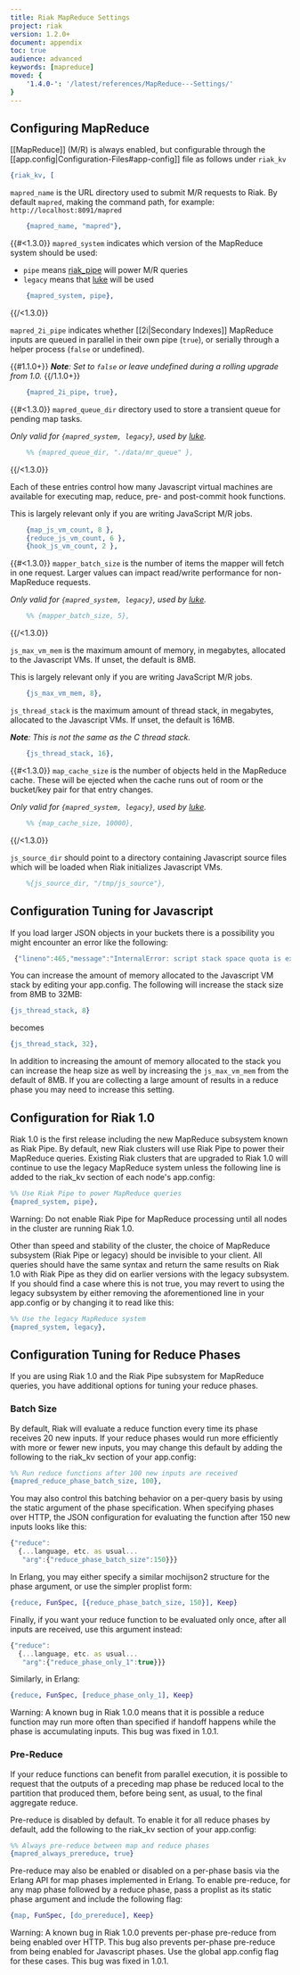 ```yaml
---
title: Riak MapReduce Settings
project: riak
version: 1.2.0+
document: appendix
toc: true
audience: advanced
keywords: [mapreduce]
moved: {
    '1.4.0-': '/latest/references/MapReduce---Settings/'
}
---
```


## Configuring MapReduce

[[MapReduce]] \(M/R) is always enabled, but configurable through the [[app.config|Configuration-Files#app-config]] file as follows under `riak_kv`

```erlang
{riak_kv, [
```

`mapred_name` is the URL directory used to submit M/R requests to Riak. By default `mapred`, making the command path, for example: `http://localhost:8091/mapred`

```erlang
    {mapred_name, "mapred"},
```

{{#<1.3.0}}
`mapred_system` indicates which version of the MapReduce system should be used:

* `pipe` means [riak_pipe](https://github.com/basho/riak_pipe) will power M/R queries
* `legacy` means that [luke](https://github.com/basho/luke) will be used

```erlang
    {mapred_system, pipe},
```
{{/<1.3.0}}

`mapred_2i_pipe` indicates whether [[2i|Secondary Indexes]] MapReduce inputs
are queued in parallel in their own pipe (`true`), or serially through a helper
process (`false` or undefined).

{{#1.1.0+}}
_**Note**: Set to `false` or leave undefined during a rolling upgrade from 1.0._
{{/1.1.0+}}

```erlang
    {mapred_2i_pipe, true},
```

{{#<1.3.0}}
`mapred_queue_dir` directory used to store a transient queue for pending map
tasks.

_Only valid for `{mapred_system, legacy}`, used by [luke](https://github.com/basho/luke)._

```erlang
    %% {mapred_queue_dir, "./data/mr_queue" },
```
{{/<1.3.0}}

Each of these entries control how many Javascript virtual machines
are available for executing map, reduce, pre- and post-commit hook
functions.

This is largely relevant only if you are writing JavaScript M/R jobs.

```erlang
    {map_js_vm_count, 8 },
    {reduce_js_vm_count, 6 },
    {hook_js_vm_count, 2 },
```

{{#<1.3.0}}
`mapper_batch_size` is the number of items the mapper will fetch in one
request. Larger values can impact read/write performance for non-MapReduce
requests.

_Only valid for `{mapred_system, legacy}`, used by [luke](https://github.com/basho/luke)._

```erlang
    %% {mapper_batch_size, 5},
```
{{/<1.3.0}}

`js_max_vm_mem` is the maximum amount of memory, in megabytes, allocated to
the Javascript VMs. If unset, the default is 8MB.

This is largely relevant only if you are writing JavaScript M/R jobs.

```erlang
    {js_max_vm_mem, 8},
```

`js_thread_stack` is the maximum amount of thread stack, in megabytes,
allocated to the Javascript VMs. If unset, the default is 16MB.

_**Note**: This is not the same as the C thread stack._

```erlang
    {js_thread_stack, 16},
```

{{#<1.3.0}}
`map_cache_size` is the number of objects held in the MapReduce cache.
These will be ejected when the cache runs out of room or the bucket/key
pair for that entry changes.

_Only valid for `{mapred_system, legacy}`, used by [luke](https://github.com/basho/luke)._

```erlang
    %% {map_cache_size, 10000},
```
{{/<1.3.0}}

`js_source_dir` should point to a directory containing Javascript source
files which will be loaded when Riak initializes Javascript VMs.

```erlang
    %{js_source_dir, "/tmp/js_source"},
```

<!-- TODO: Pulled from MapReduce-Implementation.md -->

## Configuration Tuning for Javascript

If you load larger JSON objects in your buckets there is a possibility you might encounter an error like the following:

```javascript
 {"lineno":465,"message":"InternalError: script stack space quota is exhausted","source":"unknown"}
```


You can increase the amount of memory allocated to the Javascript VM stack by editing your app.config. The following will increase the stack size from 8MB to 32MB:

```erlang
{js_thread_stack, 8}
```

becomes

```erlang
{js_thread_stack, 32},
```

In addition to increasing the amount of memory allocated to the stack you can increase the heap size as well by increasing the `js_max_vm_mem` from the default of 8MB. If you are collecting a large amount of results in a reduce phase you may need to increase this setting.

## Configuration for Riak 1.0

Riak 1.0 is the first release including the new MapReduce subsystem known as Riak Pipe.  By default, new Riak clusters will use Riak Pipe to power their MapReduce queries.  Existing Riak clusters that are upgraded to Riak 1.0 will continue to use the legacy MapReduce system unless the following line is added to the riak_kv section of each node's app.config:

```erlang
%% Use Riak Pipe to power MapReduce queries
{mapred_system, pipe},
```

<div class="note">Warning: Do not enable Riak Pipe for MapReduce processing until all nodes in the cluster are running Riak 1.0.</div>

Other than speed and stability of the cluster, the choice of MapReduce subsystem (Riak Pipe or legacy) should be invisible to your client.  All queries should have the same syntax and return the same results on Riak 1.0 with Riak Pipe as they did on earlier versions with the legacy subsystem.  If you should find a case where this is not true, you may revert to using the legacy subsystem by either removing the aforementioned line in your app.config or by changing it to read like this:

```erlang
%% Use the legacy MapReduce system
{mapred_system, legacy},
```

## Configuration Tuning for Reduce Phases

If you are using Riak 1.0 and the Riak Pipe subsystem for MapReduce queries, you have additional options for tuning your reduce phases.

### Batch Size

By default, Riak will evaluate a reduce function every time its phase receives 20 new inputs.  If your reduce phases would run more efficiently with more or fewer new inputs, you may change this default by adding the following to the riak_kv section of your app.config:

```erlang
%% Run reduce functions after 100 new inputs are received
{mapred_reduce_phase_batch_size, 100},
```

You may also control this batching behavior on a per-query basis by using the static argument of the phase specification.  When specifying phases over HTTP, the JSON configuration for evaluating the function after 150 new inputs looks like this:

```javascript
{"reduce":
  {...language, etc. as usual...
   "arg":{"reduce_phase_batch_size":150}}}
```

In Erlang, you may either specify a similar mochijson2 structure for the phase argument, or use the simpler proplist form:

```erlang
{reduce, FunSpec, [{reduce_phase_batch_size, 150}], Keep}
```

Finally, if you want your reduce function to be evaluated only once, after all inputs are received, use this argument instead:

```javascript
{"reduce":
  {...language, etc. as usual...
   "arg":{"reduce_phase_only_1":true}}}
```

Similarly, in Erlang:

```erlang
{reduce, FunSpec, [reduce_phase_only_1], Keep}
```

<div class="note">Warning: A known bug in Riak 1.0.0 means that it is possible a reduce function may run more often than specified if handoff happens while the phase is accumulating inputs.  This bug was fixed in 1.0.1.</div>

### Pre-Reduce

If your reduce functions can benefit from parallel execution, it is possible to request that the outputs of a preceding map phase be reduced local to the partition that produced them, before being sent, as usual, to the final aggregate reduce.

Pre-reduce is disabled by default.  To enable it for all reduce phases by default, add the following to the riak_kv section of your app.config:

```erlang
%% Always pre-reduce between map and reduce phases
{mapred_always_prereduce, true}
```

Pre-reduce may also be enabled or disabled on a per-phase basis via the Erlang API for map phases implemented in Erlang.  To enable pre-reduce, for any map phase followed by a reduce phase, pass a proplist as its static phase argument and include the following flag:

```erlang
{map, FunSpec, [do_prereduce], Keep}
```

<div class="note">Warning: A known bug in Riak 1.0.0 prevents per-phase pre-reduce from being enabled over HTTP.  This bug also prevents per-phase pre-reduce from being enabled for Javascript phases.  Use the global app.config flag for these cases. This bug was fixed in 1.0.1.</div>
